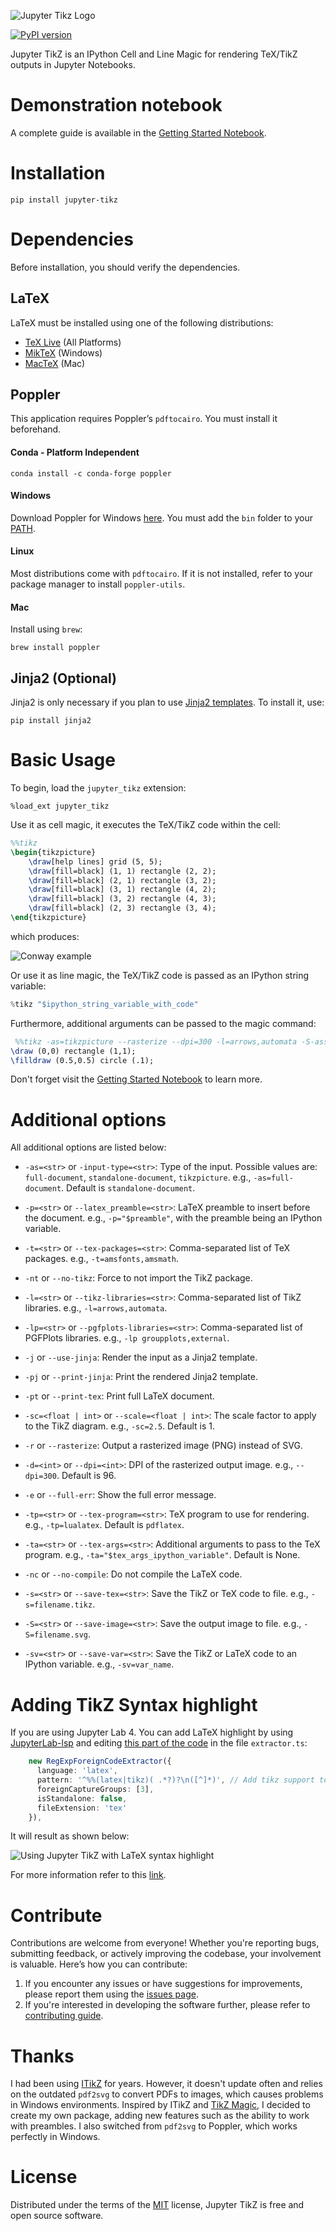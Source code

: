 ![Jupyter Tikz Logo](https://raw.githubusercontent.com/lucaslrodri/jupyter-tikz/main/assets/logo_wide.svg)

[![PyPI version](https://badge.fury.io/py/jupyter-tikz.svg)](https://badge.fury.io/py/jupyter-tikz)

Jupyter TikZ is an IPython Cell and Line Magic for rendering TeX/TikZ outputs in Jupyter Notebooks.

# Demonstration notebook

A complete guide is available in the [Getting Started Notebook](https://github.com/lucaslrodri/jupyter-tikz/blob/main/GettingStarted.ipynb).

# Installation

```shell
pip install jupyter-tikz
```

# Dependencies

Before installation, you should verify the dependencies.

## LaTeX

LaTeX must be installed using one of the following distributions:

- [TeX Live](https://tug.org/texlive/) (All Platforms)
- [MikTeX](https://miktex.org/) (Windows)
- [MacTeX](https://www.tug.org/mactex/) (Mac)

## Poppler

This application requires Poppler’s `pdftocairo`. You must install it beforehand.

#### Conda - Platform Independent

```shell
conda install -c conda-forge poppler
```

#### Windows

Download Poppler for Windows [here](https://github.com/oschwartz10612/poppler-windows/releases/). You must add the `bin` folder to your [PATH](https://www.c-sharpcorner.com/article/how-to-addedit-path-environment-variable-in-windows-11/).

#### Linux

Most distributions come with `pdftocairo`. If it is not installed, refer to your package manager to install `poppler-utils`.

#### Mac

Install using `brew`:

```shell
brew install poppler
```

## Jinja2 (Optional)

Jinja2 is only necessary if you plan to use [Jinja2 templates](http://jinja.pocoo.org/docs/latest/templates/). To install it, use:

```shell
pip install jinja2
```

# Basic Usage

To begin, load the `jupyter_tikz` extension:

```
%load_ext jupyter_tikz
```

Use it as cell magic, it executes the TeX/TikZ code within the cell:

```latex
%%tikz
\begin{tikzpicture}
    \draw[help lines] grid (5, 5);
    \draw[fill=black] (1, 1) rectangle (2, 2);
    \draw[fill=black] (2, 1) rectangle (3, 2);
    \draw[fill=black] (3, 1) rectangle (4, 2);
    \draw[fill=black] (3, 2) rectangle (4, 3);
    \draw[fill=black] (2, 3) rectangle (3, 4);
\end{tikzpicture}
```

which produces:

![Conway example](https://raw.githubusercontent.com/lucaslrodri/jupyter-tikz/development/assets/conway.svg)

Or use it as line magic, the TeX/TikZ code is passed as an IPython string variable:

```python
%tikz "$ipython_string_variable_with_code"
```

Furthermore, additional arguments can be passed to the magic command:

```latex
 %%tikz -as=tikzpicture --rasterize --dpi=300 -l=arrows,automata -S-assets/dot_in_frame
\draw (0,0) rectangle (1,1);
\filldraw (0.5,0.5) circle (.1);
```

Don't forget visit the [Getting Started Notebook](https://github.com/lucaslrodri/jupyter-tikz/blob/main/GettingStarted.ipynb) to learn more.

# Additional options

All additional options are listed below:

- `-as=<str>` or `-input-type=<str>`: 
        Type of the input. 
        Possible values are: `full-document`, `standalone-document`, `tikzpicture`.
        e.g., `-as=full-document`.
        Default is `standalone-document`.
    
- `-p=<str>` or `--latex_preamble=<str>`:
         LaTeX preamble to insert before the document.
         e.g., `-p="$preamble"`, with the preamble being an IPython variable.
     
- `-t=<str>` or `--tex-packages=<str>`:
        Comma-separated list of TeX packages.
        e.g., `-t=amsfonts,amsmath`.
    
- `-nt` or `--no-tikz`:
        Force to not import the TikZ package.
    
- `-l=<str>` or `--tikz-libraries=<str>`:
        Comma-separated list of TikZ libraries.
        e.g., `-l=arrows,automata`.
    
- `-lp=<str>` or `--pgfplots-libraries=<str>`:
        Comma-separated list of PGFPlots libraries.
        e.g., `-lp groupplots,external`.
    
- `-j` or  `--use-jinja`:
        Render the input as a Jinja2 template.
    
- `-pj` or `--print-jinja`:
        Print the rendered Jinja2 template.
    
- `-pt` or `--print-tex`:
        Print full LaTeX document.
    
- `-sc=<float | int>` or `--scale=<float | int>`:
        The scale factor to apply to the TikZ diagram.
        e.g., `-sc=2.5`.
        Default is 1.
    
- `-r` or `--rasterize`:
        Output a rasterized image (PNG) instead of SVG.
    
- `-d=<int>` or `--dpi=<int>`:
        DPI of the rasterized output image.
        e.g., `--dpi=300`.
        Default is 96.
    
- `-e` or `--full-err`:
        Show the full error message.
    
- `-tp=<str>` or `--tex-program=<str>`: 
        TeX program to use for rendering.
        e.g., `-tp=lualatex`.
        Default is `pdflatex`.
    
- `-ta=<str>` or `--tex-args=<str>`: 
        Additional arguments to pass to the TeX program.
        e.g., `-ta="$tex_args_ipython_variable"`.
        Default is None.
    
- `-nc` or `--no-compile`:
        Do not compile the LaTeX code. 

- `-s=<str>` or `--save-tex=<str>`:
        Save the TikZ or TeX code to file.
        e.g., `-s=filename.tikz`.
    
- `-S=<str>` or `--save-image=<str>`:
        Save the output image to file.
        e.g., `-S=filename.svg`.

- `-sv=<str>` or `--save-var=<str>`:
       Save the TikZ or LaTeX code to an IPython variable.
       e.g., `-sv=var_name`.

# Adding TikZ Syntax highlight

If you are using Jupyter Lab 4. You can add LaTeX highlight by using [JupyterLab-lsp](https://jupyterlab-lsp.readthedocs.io/en/latest/Installation.html) and editing [this part of the code](https://github.com/jupyter-lsp/jupyterlab-lsp/blob/b159ae2736b26463d8cc8f0ef78f4b2ce9913370/packages/jupyterlab-lsp/src/transclusions/ipython/extractors.ts#L68-L74) in the file `extractor.ts`:

```ts
    new RegExpForeignCodeExtractor({
      language: 'latex',
      pattern: '^%%(latex|tikz)( .*?)?\n([^]*)', // Add tikz support to this line
      foreignCaptureGroups: [3],
      isStandalone: false,
      fileExtension: 'tex'
    }),
```

It will result as shown below:

![Using Jupyter TikZ with LaTeX syntax highlight](https://raw.githubusercontent.com/lucaslrodri/jupyter-tikz/development/assets/highlight_cell_tikz.png)

For more information refer to this [link](https://discourse.jupyter.org/t/getting-syntax-highlighting-to-work-for-custom-cell-magic/11734/9).

# Contribute

Contributions are welcome from everyone! Whether you're reporting bugs, submitting feedback, or actively improving the codebase, your involvement is valuable. Here’s how you can contribute:

1. If you encounter any issues or have suggestions for improvements, please report them using the [issues page](https://github.com/lucaslrodri/jupyter-tikz/issues).
2. If you're interested in developing the software further, please refer to [contributing guide](./DEVELOPMENT.md). 

# Thanks

I had been using [ITikZ](https://github.com/jbn/itikz) for years. However, it doesn't update often and relies on the outdated `pdf2svg` to convert PDFs to images, which causes problems in Windows environments. Inspired by ITikZ and [TikZ Magic](https://github.com/mkrphys/ipython-tikzmagic), I decided to create my own package, adding new features such as the ability to work with preambles. I also switched from `pdf2svg` to Poppler, which works perfectly in Windows.

# License

Distributed under the terms of the [MIT](./LICENSE) license, Jupyter TikZ is free and open source software.

